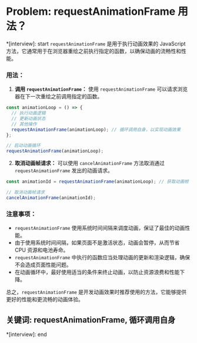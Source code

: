 # Problem: requestAnimationFrame 用法？

*[interview]: start
`requestAnimationFrame` 是用于执行动画效果的 JavaScript 方法，它通常用于在浏览器重绘之前执行指定的函数，以确保动画的流畅性和性能。

### 用法：

1. **调用 `requestAnimationFrame`：** 使用 `requestAnimationFrame` 可以请求浏览器在下一次重绘之前调用指定的函数。

```javascript
const animationLoop = () => {
  // 执行动画逻辑
  // 更新动画状态
  // 其他操作
  requestAnimationFrame(animationLoop); // 循环调用自身，以实现动画效果
};

// 启动动画循环
requestAnimationFrame(animationLoop);
```

2. **取消动画帧请求：** 可以使用 `cancelAnimationFrame` 方法取消通过 `requestAnimationFrame` 发出的动画请求。

```javascript
const animationId = requestAnimationFrame(animationLoop); // 获取动画帧 ID

// 取消动画帧请求
cancelAnimationFrame(animationId);
```

### 注意事项：

- `requestAnimationFrame` 使用系统时间间隔来调度动画，保证了最佳的动画性能。
- 由于使用系统时间间隔，如果页面不是激活状态，动画会暂停，从而节省 CPU 资源和电池寿命。
- `requestAnimationFrame` 中执行的函数应当处理动画的更新和渲染逻辑，确保不会造成页面性能问题。
- 在动画循环中，最好使用适当的条件来终止动画，以防止资源浪费和性能下降。

总之，`requestAnimationFrame` 是开发动画效果时推荐使用的方法，它能够提供更好的性能和更流畅的动画体验。

## 关键词:  requestAnimationFrame, 循环调用自身
*[interview]: end
